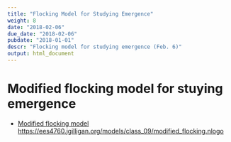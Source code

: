 ```yaml
---
title: "Flocking Model for Studying Emergence"
weight: 8
date: "2018-02-06"
due_date: "2018-02-06"
pubdate: "2018-01-01"
descr: "Flocking model for studying emergence (Feb. 6)"
output: html_document
---
```

# Modified flocking model for stuying emergence

* [Modified flocking model](/models/class_09/modified_flocking.nlogo)
  <https://ees4760.jgilligan.org/models/class_09/modified_flocking.nlogo>
